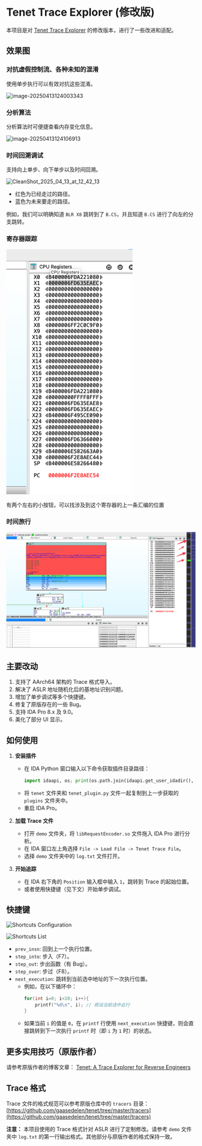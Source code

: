 # Tenet Trace Explorer (修改版)

本项目是对 [Tenet Trace Explorer](https://github.com/gaasedelen/tenet) 的修改版本，进行了一些改进和适配。

## 效果图

### 对抗虚假控制流、各种未知的混淆

使用单步执行可以有效对抗这些混淆。

![image-20250413124003343](./README.assets/image-20250413124003343.png)

### 分析算法

分析算法时可便捷查看内存变化信息。

![image-20250413124106913](./README.assets/image-20250413124106913.png)

### 时间回溯调试

支持向上单步、向下单步以及时间回溯。

![CleanShot_2025_04_13_at_12_42_13](./README.assets/CleanShot_2025_04_13_at_12_42_13.png)

*   红色为已经走过的路径。
*   蓝色为未来要走的路径。

例如，我们可以明确知道 `BLR X8` 跳转到了 `B.CS`，并且知道 `B.CS` 进行了向左的分支跳转。

### 寄存器跟踪

![CleanShot_2025_04_13_at_15_50_56](./README.assets/CleanShot_2025_04_13_at_15_50_56.png)

有两个左右的小按钮，可以找涉及到这个寄存器的上一条汇编的位置

### 时间旅行

![CleanShot_2025_04_13_at_15_52_14](./README.assets/CleanShot_2025_04_13_at_15_52_14.png)

## 主要改动

1.  支持了 AArch64 架构的 Trace 格式导入。
2.  解决了 ASLR 地址随机化后的基地址识别问题。
3.  增加了单步调试等多个快捷键。
4.  修复了原版存在的一些 Bug。
5.  支持 IDA Pro 8.x 及 9.0。
6.  美化了部分 UI 显示。

## 如何使用

1.  **安装插件**
    *   在 IDA Python 窗口输入以下命令获取插件目录路径：
        ```python
        import idaapi, os; print(os.path.join(idaapi.get_user_idadir(), "plugins"))
        ```
    *   将 `tenet` 文件夹和 `tenet_plugin.py` 文件一起复制到上一步获取的 `plugins` 文件夹中。
    *   重启 IDA Pro。

2.  **加载 Trace 文件**
    *   打开 `demo` 文件夹，将 `libRequestEncoder.so` 文件拖入 IDA Pro 进行分析。
    *   在 IDA 窗口左上角选择 `File -> Load File -> Tenet Trace File`。
    *   选择 `demo` 文件夹中的 `log.txt` 文件打开。

3.  **开始追踪**
    *   在 IDA 右下角的 `Position` 输入框中输入 `1`，跳转到 Trace 的起始位置。
    *   或者使用快捷键（见下文）开始单步调试。

## 快捷键

![Shortcuts Configuration](./README.assets/CleanShot_2025_04_13_at_12_49_37.png)

![Shortcuts List](./README.assets/CleanShot_2025_04_13_at_12_49_57.png)

*   `prev_insn`: 回到上一个执行位置。
*   `step_into`: 步入（F7）。
*   `step_out`: 步出函数（有 Bug）。
*   `step_over`: 步过（F8）。
*   `next_execution`: 跳转到当前选中地址的下一次执行位置。
    *   例如，在以下循环中：
        ```c
        for(int i=0; i<10; i++){
            printf("%d\n", i); // 假设当前选中此行
        }
        ```
    *   如果当前 `i` 的值是 `0`，在 `printf` 行使用 `next_execution` 快捷键，则会直接跳转到下一次执行 `printf` 时（即 `i` 为 `1` 时）的状态。

## 更多实用技巧（原版作者）

请参考原版作者的博客文章：
[Tenet: A Trace Explorer for Reverse Engineers](https://blog.ret2.io/2021/04/20/tenet-trace-explorer/)

## Trace 格式

Trace 文件的格式规范可以参考原版仓库中的 `tracers` 目录：
[https://github.com/gaasedelen/tenet/tree/master/tracers](https://github.com/gaasedelen/tenet/tree/master/tracers)

**注意：** 本项目使用的 Trace 格式针对 ASLR 进行了定制修改。请参考 `demo` 文件夹中 `log.txt` 的第一行输出格式。其他部分与原版作者的格式保持一致。